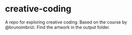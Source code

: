 # creative-coding
A repo for exploring creative coding. Based on the course by @brunoimbrizi. Find the artwork in the output folder.
